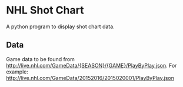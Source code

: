 # NHL Shot Chart
A python program to display shot chart data.

## Data
Game data to be found from http://live.nhl.com/GameData/{SEASON}/{GAME}/PlayByPlay.json. For example: http://live.nhl.com/GameData/20152016/2015020001/PlayByPlay.json
